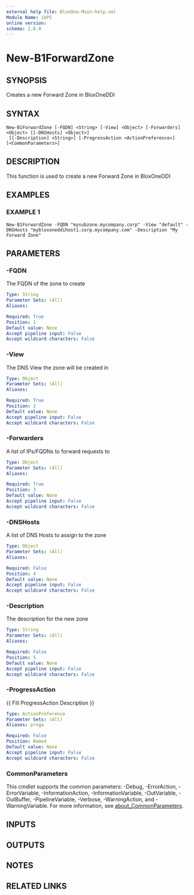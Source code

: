 ```yaml
---
external help file: BloxOne-Main-help.xml
Module Name: ibPS
online version:
schema: 2.0.0
---
```


# New-B1ForwardZone

## SYNOPSIS
Creates a new Forward Zone in BloxOneDDI

## SYNTAX

```
New-B1ForwardZone [-FQDN] <String> [-View] <Object> [-Forwarders] <Object> [[-DNSHosts] <Object>]
 [[-Description] <String>] [-ProgressAction <ActionPreference>] [<CommonParameters>]
```

## DESCRIPTION
This function is used to create a new Forward Zone in BloxOneDDI

## EXAMPLES

### EXAMPLE 1
```
New-B1ForwardZone -FQDN "mysubzone.mycompany.corp" -View "default" -DNSHosts "mybloxoneddihost1.corp.mycompany.com" -Description "My Forward Zone"
```

## PARAMETERS

### -FQDN
The FQDN of the zone to create

```yaml
Type: String
Parameter Sets: (All)
Aliases:

Required: True
Position: 1
Default value: None
Accept pipeline input: False
Accept wildcard characters: False
```

### -View
The DNS View the zone will be created in

```yaml
Type: Object
Parameter Sets: (All)
Aliases:

Required: True
Position: 2
Default value: None
Accept pipeline input: False
Accept wildcard characters: False
```

### -Forwarders
A list of IPs/FQDNs to forward requests to

```yaml
Type: Object
Parameter Sets: (All)
Aliases:

Required: True
Position: 3
Default value: None
Accept pipeline input: False
Accept wildcard characters: False
```

### -DNSHosts
A list of DNS Hosts to assign to the zone

```yaml
Type: Object
Parameter Sets: (All)
Aliases:

Required: False
Position: 4
Default value: None
Accept pipeline input: False
Accept wildcard characters: False
```

### -Description
The description for the new zone

```yaml
Type: String
Parameter Sets: (All)
Aliases:

Required: False
Position: 5
Default value: None
Accept pipeline input: False
Accept wildcard characters: False
```

### -ProgressAction
{{ Fill ProgressAction Description }}

```yaml
Type: ActionPreference
Parameter Sets: (All)
Aliases: proga

Required: False
Position: Named
Default value: None
Accept pipeline input: False
Accept wildcard characters: False
```

### CommonParameters
This cmdlet supports the common parameters: -Debug, -ErrorAction, -ErrorVariable, -InformationAction, -InformationVariable, -OutVariable, -OutBuffer, -PipelineVariable, -Verbose, -WarningAction, and -WarningVariable. For more information, see [about_CommonParameters](http://go.microsoft.com/fwlink/?LinkID=113216).

## INPUTS

## OUTPUTS

## NOTES

## RELATED LINKS
